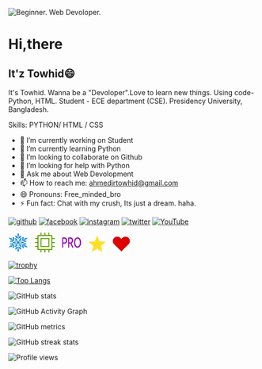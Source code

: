 ![Beginner. Web Devoloper.](https://scontent.fdac140-1.fna.fbcdn.net/v/t1.6435-9/97974619_864589340711793_5931674685627432960_n.jpg?_nc_cat=107&ccb=1-7&_nc_sid=19026a&_nc_eui2=AeFR7zrEoJk3cx7vCmyfofcF_PZK7B2vpq_89krsHa-mr75gqAJ8pK4ZGn4MQ8AVOxBCfJJOTpHWcVm2gQZvandf&_nc_ohc=jiQK5F-9FRYAX-k2Hi0&_nc_ht=scontent.fdac140-1.fna&oh=00_AfD14Pm2GjAoY27DOiDkHHAvUp_k0PzSs_yYTHyBQLqArg&oe=64146E90)

# Hi,there
## It'z Towhid😄


It's Towhid. Wanna be a "Devoloper".Love to learn new things. Using code- Python, HTML. Student - ECE department (CSE). Presidency University, Bangladesh.

Skills: PYTHON/ HTML / CSS

- 🔭 I’m currently working on Student 
- 🌱 I’m currently learning Python 
- 👯 I’m looking to collaborate on Github 
- 🤔 I’m looking for help with Python 
- 💬 Ask me about Web Devolopment 
- 📫 How to reach me: ahmedjrtowhid@gmail.com 
- 😄 Pronouns: Free_minded_bro 
- ⚡ Fun fact: Chat with my crush, Its just a dream. haha.  


[<img src='https://cdn.jsdelivr.net/npm/simple-icons@3.0.1/icons/github.svg' alt='github' height='40'>](https://github.com/https://github.com/Md-towhidul-Islam-871)  [<img src='https://cdn.jsdelivr.net/npm/simple-icons@3.0.1/icons/facebook.svg' alt='facebook' height='40'>](https://www.facebook.com/https://www.facebook.com/towhidulislamjonior.towhid/)  [<img src='https://cdn.jsdelivr.net/npm/simple-icons@3.0.1/icons/instagram.svg' alt='instagram' height='40'>](https://www.instagram.com/https://instagram.com/jr_towhid?igshid=ZDdkNTZiNTM=/)  [<img src='https://cdn.jsdelivr.net/npm/simple-icons@3.0.1/icons/twitter.svg' alt='twitter' height='40'>](https://twitter.com/https://mobile.twitter.com/MDTowhi80294921)  [<img src='https://cdn.jsdelivr.net/npm/simple-icons@3.0.1/icons/youtube.svg' alt='YouTube' height='40'>](https://www.youtube.com/channel/https://www.youtube.com/channel/UCVLrnYBiS6GL6JVG5AdC9fA)  

<a href='https://archiveprogram.github.com/'><img src='https://raw.githubusercontent.com/acervenky/animated-github-badges/master/assets/acbadge.gif' width='40' height='40'></a> <a href='https://docs.github.com/en/developers'><img src='https://raw.githubusercontent.com/acervenky/animated-github-badges/master/assets/devbadge.gif' width='40' height='40'></a> <a href='https://github.com/pricing'><img src='https://raw.githubusercontent.com/acervenky/animated-github-badges/master/assets/pro.gif' width='40' height='40'></a> <a href='https://stars.github.com/'><img src='https://raw.githubusercontent.com/acervenky/animated-github-badges/master/assets/starbadge.gif' width='35' height='35'></a> <a href='https://docs.github.com/en/github/supporting-the-open-source-community-with-github-sponsors'><img src='https://raw.githubusercontent.com/acervenky/animated-github-badges/master/assets/sponsorbadge.gif' width='35' height='35'></a> 

[![trophy](https://github-profile-trophy.vercel.app/?username=https://github.com/Md-towhidul-Islam-871)](https://github.com/ryo-ma/github-profile-trophy)

[![Top Langs](https://github-readme-stats.vercel.app/api/top-langs/?username=https://github.com/Md-towhidul-Islam-871)](https://github.com/anuraghazra/github-readme-stats)

![GitHub stats](https://github-readme-stats.vercel.app/api?username=https://github.com/Md-towhidul-Islam-871&show_icons=true&count_private=true)  

![GitHub Activity Graph](https://activity-graph.herokuapp.com/graph?username=https://github.com/Md-towhidul-Islam-871)  

![GitHub metrics](https://metrics.lecoq.io/https://github.com/Md-towhidul-Islam-871)  

![GitHub streak stats](https://streak-stats.demolab.com/?user=https://github.com/Md-towhidul-Islam-871)  

![Profile views](https://gpvc.arturio.dev/https://github.com/Md-towhidul-Islam-871)  

